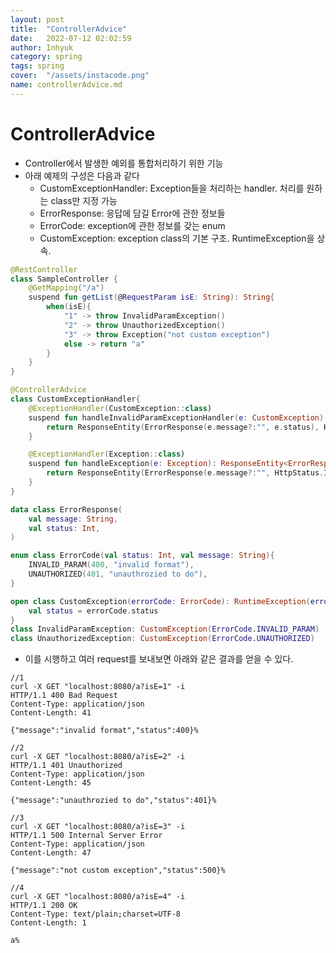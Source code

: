 ```yaml
---
layout: post
title:  "ControllerAdvice"
date:   2022-07-12 02:02:59
author: Inhyuk
category: spring
tags: spring
cover:  "/assets/instacode.png"
name: controllerAdvice.md
---
```


ControllerAdvice
================

- Controller에서 발생한 예외를 통합처리하기 위한 기능
- 아래 예제의 구성은 다음과 같다
  - CustomExceptionHandler: Exception들을 처리하는 handler. 처리를 원하는 class만 지정 가능
  - ErrorResponse: 응답에 담길 Error에 관한 정보들
  - ErrorCode: exception에 관한 정보를 갖는 enum
  - CustomException: exception class의 기본 구조. RuntimeException을 상속.

```kt
@RestController
class SampleController {
    @GetMapping("/a")
    suspend fun getList(@RequestParam isE: String): String{
        when(isE){
            "1" -> throw InvalidParamException()
            "2" -> throw UnauthorizedException()
            "3" -> throw Exception("not custom exception")
            else -> return "a"
        }
    }
}

@ControllerAdvice
class CustomExceptionHandler{
    @ExceptionHandler(CustomException::class)
    suspend fun handleInvalidParamExceptionHandler(e: CustomException): ResponseEntity<ErrorResponse>{
        return ResponseEntity(ErrorResponse(e.message?:"", e.status), HttpStatus.resolve(e.status)?: HttpStatus.INTERNAL_SERVER_ERROR)
    }

    @ExceptionHandler(Exception::class)
    suspend fun handleException(e: Exception): ResponseEntity<ErrorResponse>{
        return ResponseEntity(ErrorResponse(e.message?:"", HttpStatus.INTERNAL_SERVER_ERROR.value()), HttpStatus.INTERNAL_SERVER_ERROR)
    }
}

data class ErrorResponse(
    val message: String,
    val status: Int,
)

enum class ErrorCode(val status: Int, val message: String){
    INVALID_PARAM(400, "invalid format"),
    UNAUTHORIZED(401, "unauthrozied to do"),
}

open class CustomException(errorCode: ErrorCode): RuntimeException(errorCode.message){
    val status = errorCode.status
}
class InvalidParamException: CustomException(ErrorCode.INVALID_PARAM)
class UnauthorizedException: CustomException(ErrorCode.UNAUTHORIZED)
```

- 이를 시행하고 여러 request를 보내보면 아래와 같은 결과를 얻을 수 있다.


```
//1
curl -X GET "localhost:8080/a?isE=1" -i
HTTP/1.1 400 Bad Request
Content-Type: application/json
Content-Length: 41

{"message":"invalid format","status":400}%

//2
curl -X GET "localhost:8080/a?isE=2" -i
HTTP/1.1 401 Unauthorized
Content-Type: application/json
Content-Length: 45

{"message":"unauthrozied to do","status":401}%

//3
curl -X GET "localhost:8080/a?isE=3" -i
HTTP/1.1 500 Internal Server Error
Content-Type: application/json
Content-Length: 47

{"message":"not custom exception","status":500}%

//4
curl -X GET "localhost:8080/a?isE=4" -i
HTTP/1.1 200 OK
Content-Type: text/plain;charset=UTF-8
Content-Length: 1

a%
```
